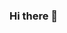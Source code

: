 ### Hi there 👋

<!--
**eryansari/eryansari** is a ✨ _special_ ✨ repository because its `README.md` (this file) appears on your GitHub profile.

Here are some ideas to get you started:

- 🚀👨‍🚀 I'm astronout

</br>

**My GitHub Stats:**

<p>
  <img height="180em" src="https://github-readme-stats.vercel.app/api?username=eryansari&show_icons=true&hide_border=true&&count_private=true&include_all_commits=true" />
</p>
-->
